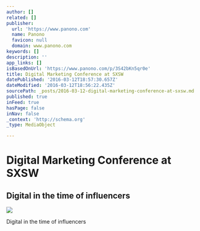 ```yaml
---
author: []
related: []
publisher:
  url: 'https://www.panono.com'
  name: Panono
  favicon: null
  domain: www.panono.com
keywords: []
description: ''
app_links: []
isBasedOnUrl: 'https://www.panono.com/p/3S42bKn5qr0e'
title: Digital Marketing Conference at SXSW
datePublished: '2016-03-12T18:57:30.657Z'
dateModified: '2016-03-12T18:56:22.435Z'
sourcePath: _posts/2016-03-12-digital-marketing-conference-at-sxsw.md
published: true
inFeed: true
hasPage: false
inNav: false
_context: 'http://schema.org'
_type: MediaObject

---
```

# Digital Marketing Conference at SXSW

<article style=""><h1>Digital in the time of influencers</h1><img src="https://tiles.panono.com/5/2567b1ded7db03c4a3097100ce089602/preview_700.jpg" /></article>

Digital in the time of influencers